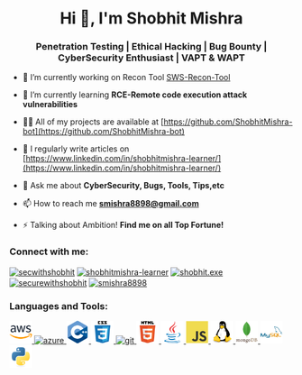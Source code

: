 <h1 align="center">Hi 👋, I'm Shobhit Mishra</h1>
<h3 align="center">Penetration Testing | Ethical Hacking | Bug Bounty | CyberSecurity Enthusiast | VAPT & WAPT</h3>

- 🔭 I’m currently working on Recon Tool [SWS-Recon-Tool](https://github.com/ShobhitMishra-bot/SWS-Recon-Tool)

- 🌱 I’m currently learning **RCE-Remote code execution attack vulnerabilities**

- 👨‍💻 All of my projects are available at [https://github.com/ShobhitMishra-bot](https://github.com/ShobhitMishra-bot)

- 📝 I regularly write articles on [https://www.linkedin.com/in/shobhitmishra-learner/](https://www.linkedin.com/in/shobhitmishra-learner/)

- 💬 Ask me about **CyberSecurity, Bugs, Tools, Tips,etc**

- 📫 How to reach me **smishra8898@gmail.com**

- ⚡ Talking about Ambition! **Find me on all Top Fortune!**

<h3 align="left">Connect with me:</h3>
<p align="left">
<a href="https://twitter.com/secwithshobhit" target="blank"><img align="center" src="https://raw.githubusercontent.com/rahuldkjain/github-profile-readme-generator/master/src/images/icons/Social/twitter.svg" alt="secwithshobhit" height="30" width="40" /></a>
<a href="https://linkedin.com/in/shobhitmishra-learner" target="blank"><img align="center" src="https://raw.githubusercontent.com/rahuldkjain/github-profile-readme-generator/master/src/images/icons/Social/linked-in-alt.svg" alt="shobhitmishra-learner" height="30" width="40" /></a>
<a href="https://instagram.com/shobhit.exe" target="blank"><img align="center" src="https://raw.githubusercontent.com/rahuldkjain/github-profile-readme-generator/master/src/images/icons/Social/instagram.svg" alt="shobhit.exe" height="30" width="40" /></a>
<a href="https://www.youtube.com/c/securewithshobhit" target="blank"><img align="center" src="https://raw.githubusercontent.com/rahuldkjain/github-profile-readme-generator/master/src/images/icons/Social/youtube.svg" alt="securewithshobhit" height="30" width="40" /></a>
<a href="https://www.hackerrank.com/smishra8898" target="blank"><img align="center" src="https://raw.githubusercontent.com/rahuldkjain/github-profile-readme-generator/master/src/images/icons/Social/hackerrank.svg" alt="smishra8898" height="30" width="40" /></a>
</p>

<h3 align="left">Languages and Tools:</h3>
<p align="left"> <a href="https://aws.amazon.com" target="_blank" rel="noreferrer"> <img src="https://raw.githubusercontent.com/devicons/devicon/master/icons/amazonwebservices/amazonwebservices-original-wordmark.svg" alt="aws" width="40" height="40"/> </a> <a href="https://azure.microsoft.com/en-in/" target="_blank" rel="noreferrer"> <img src="https://www.vectorlogo.zone/logos/microsoft_azure/microsoft_azure-icon.svg" alt="azure" width="40" height="40"/> </a> <a href="https://www.w3schools.com/cpp/" target="_blank" rel="noreferrer"> <img src="https://raw.githubusercontent.com/devicons/devicon/master/icons/cplusplus/cplusplus-original.svg" alt="cplusplus" width="40" height="40"/> </a> <a href="https://www.w3schools.com/css/" target="_blank" rel="noreferrer"> <img src="https://raw.githubusercontent.com/devicons/devicon/master/icons/css3/css3-original-wordmark.svg" alt="css3" width="40" height="40"/> </a> <a href="https://git-scm.com/" target="_blank" rel="noreferrer"> <img src="https://www.vectorlogo.zone/logos/git-scm/git-scm-icon.svg" alt="git" width="40" height="40"/> </a> <a href="https://www.w3.org/html/" target="_blank" rel="noreferrer"> <img src="https://raw.githubusercontent.com/devicons/devicon/master/icons/html5/html5-original-wordmark.svg" alt="html5" width="40" height="40"/> </a> <a href="https://www.java.com" target="_blank" rel="noreferrer"> <img src="https://raw.githubusercontent.com/devicons/devicon/master/icons/java/java-original.svg" alt="java" width="40" height="40"/> </a> <a href="https://developer.mozilla.org/en-US/docs/Web/JavaScript" target="_blank" rel="noreferrer"> <img src="https://raw.githubusercontent.com/devicons/devicon/master/icons/javascript/javascript-original.svg" alt="javascript" width="40" height="40"/> </a> <a href="https://www.linux.org/" target="_blank" rel="noreferrer"> <img src="https://raw.githubusercontent.com/devicons/devicon/master/icons/linux/linux-original.svg" alt="linux" width="40" height="40"/> </a> <a href="https://www.mongodb.com/" target="_blank" rel="noreferrer"> <img src="https://raw.githubusercontent.com/devicons/devicon/master/icons/mongodb/mongodb-original-wordmark.svg" alt="mongodb" width="40" height="40"/> </a> <a href="https://www.mysql.com/" target="_blank" rel="noreferrer"> <img src="https://raw.githubusercontent.com/devicons/devicon/master/icons/mysql/mysql-original-wordmark.svg" alt="mysql" width="40" height="40"/> </a> <a href="https://www.python.org" target="_blank" rel="noreferrer"> <img src="https://raw.githubusercontent.com/devicons/devicon/master/icons/python/python-original.svg" alt="python" width="40" height="40"/> </a> </p>
